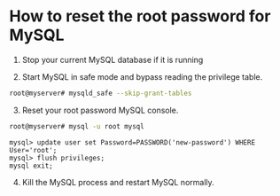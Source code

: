 # How to reset the root password for MySQL

1. Stop your current MySQL database if it is running

2. Start MySQL in safe mode and bypass reading the privilege table.

```bash
root@myserver# mysqld_safe --skip-grant-tables
```

3. Reset your root password MySQL console.

```bash
root@myserver# mysql -u root mysql
```

```
mysql> update user set Password=PASSWORD('new-password') WHERE User='root';
mysql> flush privileges;
mysql exit;
```

4. Kill the MySQL process and restart MySQL normally.
